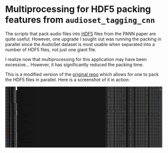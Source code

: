 
# Multiprocessing for HDF5 packing features from `audioset_tagging_cnn` 

The scripts that pack audio files into [HDF5](https://www.hdfgroup.org/solutions/hdf5/) files from the PANN paper are quite useful. However, one upgrade I sought out was running the packing in parallel since the AudioSet dataset is most usable when separated into a number of HDF5 files, not just one giant file.

I realize now that multiprocessing for this application may have been excessive... However, it has significantly reduced the packing time. 

This is a modified version of the [original repo](https://github.com/qiuqiangkong/audioset_tagging_cnn) which allows for one to pack the HDF5 files in parallel. Here is a screenshot of it in action:

![](imgs/packing_script.png)

